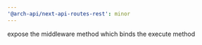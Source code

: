 ```yaml
---
'@arch-api/next-api-routes-rest': minor
---
```


expose the middleware method which binds the execute method
